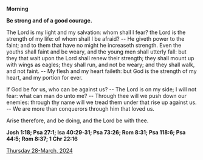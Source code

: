 **Morning**

**Be strong and of a good courage.**
 
The Lord is my light and my salvation: whom shall I fear? the Lord is the strength of my life: of whom shall I be afraid? -- He giveth power to the faint; and to them that have no might he increaseth strength. Even the youths shall faint and be weary, and the young men shall utterly fall: but they that wait upon the Lord shall renew their strength; they shall mount up with wings as eagles; they shall run, and not be weary; and they shall walk, and not faint. -- My flesh and my heart faileth: but God is the strength of my heart, and my portion for ever.
 
If God be for us, who can be against us? -- The Lord is on my side; I will not fear: what can man do unto me? -- Through thee will we push down our enemies: through thy name will we tread them under that rise up against us. -- We are more than conquerors through him that loved us.
 
Arise therefore, and be doing, and the Lord be with thee.  

**Josh 1:18; Psa 27:1; Isa 40:29‑31; Psa 73:26; Rom 8:31; Psa 118:6; Psa 44:5; Rom 8:37; 1 Chr 22:16**

[Thursday 28-March, 2024](https://t.me/daily_light)
